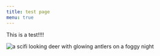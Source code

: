 ```yaml
---
title: test page
menu: true
---
```

This is a test!!!!



![a scifi looking deer with glowing antlers on a foggy night](/static/img/reindeer-antlers-sprayed-with-a-reflector-to-reduce-traffic-v0-333eowz6tbmd1.webp)

